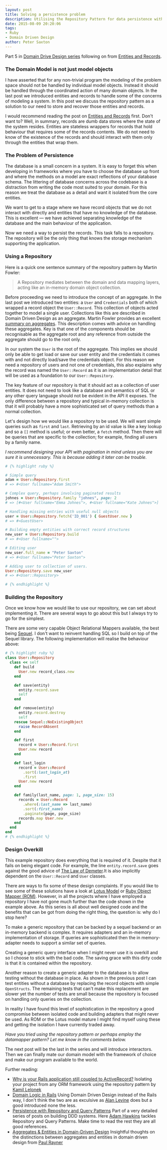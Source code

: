 ```yaml
---
layout: post
title: Solving a persistence problem
description: Utilising the Repository Pattern for data persistence with Ruby
date: 2015-08-09 20:20:06
tags:
- Ruby 
- Domain Driven Design
author: Peter Saxton
---
```


Part 5 in [Domain Drive Design series](/2015/07/14/domain-driven-design-introduction.html) following on from [Entities and Records](http://insights.workshop14.io/2015/08/02/tackling-god-objects-in-ruby.html).

### The Domain Model is not just model objects

I have asserted that for any non-trivial program the modeling of the problem space should not be handled by individual model objects. Instead it should be handled through the coordinated action of many domain objects. In the last post we introduced entities and records to handle some of the concerns of modeling a system. In this post we discuss the repository pattern as a solution to our need to store and recover those entities and records.

I would recommend reading the post on [Entities and Records](http://insights.workshop14.io/2015/08/02/tackling-god-objects-in-ruby.html) first. Don't want to? Well, in summary, records are dumb data stores where the state of the system resides. Entities are stateless wrappers for records that hold behaviour that requires some of the records contents. We do not need to know of the existence of the records and should interact with them only through the entities that wrap them.

### The Problem of Persistence
The database is a small concern in a system. It is easy to forget this when developing in frameworks where you have to choose the database up front and where the methods on a model are exact reflections of your database schema. The littering of database concerns across the codebase is a distraction from writing the code most suited to your domain. For this reason we treat the database as a detail and want it isolated from the core entities.

We want to get to a stage where we have record objects that we do not interact with directly and entities that have no knowledge of the database. This is excellent — we have achieved separating knowledge of the database and the main behaviour of the application.

Now we need a way to persist the records. This task falls to a repository. The repository will be the only thing that knows the storage mechanism supporting the application.

### Using a Repository

Here is a quick one sentence summary of the repository pattern by Martin Fowler:

> A Repository mediates between the domain and data mapping layers, acting like an in-memory domain object collection.

Before proceeding we need to introduce the concept of an aggregate. In the last post we introduced two entities: a `User` and `Credentials` both of which wrapped a record object the `User::Record`. This collection of objects acted together to model a single user. Collections like this are described in Domain Driven Design as an aggregate. Martin Fowler provides an excellent [summary on aggregates](http://martinfowler.com/bliki/DDD_Aggregate.html). This description comes with advice on handling these aggregates. Key is that one of the components should be recognisable as the aggregate root and any reference from outside the aggregate should go to the root only.

In our system the `User` is the root of the aggregate. This implies we should only be able to get load or save our user entity and the credentials it comes with and not directly load/save the credentials object. For this reason we need a repository of users and not one of credentials, this also explains why the record was named the `User::Record` as it is an implementation detail that will be used as a foundation to our `User::Repository`.

The key feature of our repository is that it should act as a collection of user entities. It does not need to look like a database and semantics of SQL or any other query language should not be evident in the API it exposes. The only difference between a repository and typical in-memory collection is that it will probably have a more sophisticated set of query methods than a normal collection.

Let's design how we would like a repository to be used. We will want simple queries such as `first` and `last`. Retrieving by an id value is like a key lookup and so a `[]` method is useful; or even better, a `fetch` method. Then there will be queries that are specific to the collection; for example, finding all users by a family name.

*I recommend designing your API with pagination in mind unless you are sure it is unnecessary. This is because adding it later can be trouble.*

```rb
# {% highlight ruby %}

# Simple query
adam = User::Repository.first
# => #<User fullname="Adam Smith">

# Complex query, perhaps involving paginated results
johnes = User::Repository.family "johnes", page: 2
# => [#<User fullname="Emma Johnes">, #<User fullname="Kate Johnes">]

# Handling missing entries with useful null objects
user = User::Repository.fetch('ID_001') { GuestUser.new }
# => #<GuestUser>

# Building empty entities with correct record structures
new_user = User::Repository.build
# => #<User fullname="">

# Editing user
new_user.full_name = "Peter Saxton"
# => #<User fullname="Peter Saxton">

# Adding user to collection of users.
User::Repository.save new_user
# => #<User::Repository>

# {% endhighlight %}
```

### Building the Repository
Once we know how we would like to use our repository, we can set about implementing it. There are several ways to go about this but I always try to go for the simplest.

There are some very capable Object Relational Mappers available, the best being [Sequel](http://sequel.jeremyevans.net/). I don't want to reinvent handling SQL so I build on top of the Sequel library. The following implementation will realise the behaviour above:

```rb
# {% highlight ruby %}
class User::Repository
  class << self
    def build
      User.new record_class.new
    end

    def save(entity)
      entity.record.save
      self
    end

    def remove(entity)
      entity.record.destroy
      self
    rescue Sequel::NoExistingObject
      raise RecordAbsent
    end

    def first
      record = User::Record.first
      User.new record
    end

    def last_login
      record = User::Record
        .sort(:last_login_at)
        .first
      User.new record
    end

    def family(last_name, page: 1, page_size: 15)
      records = User::Record
        .where(:last_name => last_name)
        .sort(:first_name)
        .paginate(page, page_size)
      records.map User.new
    end
  end
end
# {% endhighlight %}
```

### Design Overkill
This example repository does everything that is required of it. Despite that it fails on being elegant code. For example, the line `entity.record.save` goes against the good advice of [The Law of Demeter](https://en.wikipedia.org/wiki/Law_of_Demeter).It is also implicitly dependent on the `User::Record` and `User` classes.

There are ways to fix some of these design complaints. If you would like to see some of these solutions have a look at [Lotus Model](https://github.com/lotus/model) or [Ruby Object Mapper (ROM)](https://github.com/rom-rb). However, in all the projects where I have employed a repository I have not gone much further than the code shown in the example above. As this series is all about well designed code and the benefits that can be got from doing the right thing, the question is: why do I stop here?

To make a generic repository that can be backed by a sequel backend or an in-memory backend is complex. It requires adapters and an in-memory implementation of storage. If queries are sophisticated then the in memory-adapter needs to support a similar set of queries.

Creating a generic query interface when I might never use it is overkill and so I choose to stick with the bad code. The saving grace with this dirty code is that it is contained within the repository.

Another reason to create a generic adapter to the database is to allow testing without the database in place. As shown in the previous post I can test entities without a database by replacing the record objects with simple `OpenStructs`. The remaining tests that can't make this replacement are slower yet the number of tests are small because the repository is focused on handling only queries on the collection.

In reality I have found this level of sophistication in the repository a good compromise between isolated code and building adapters that might never be used. As ROM or the Lotus model mature I might find myself using these and getting the isolation I have currently traded away.

*Have you tried using the repository pattern or perhaps employ the datamapper pattern? Let me know in the comments below.*

The next post will be the last in the series and will introduce interactors. Then we can finally mate our domain model with the framework of choice and make our program available to the world.

Further reading:

- [Why is your Rails application still coupled to ActiveRecord?](https://medium.com/@KamilLelonek/why-is-your-rails-application-still-coupled-to-activerecord-efe34d657c91)
  Isolating your project from any ORM framework using the repository pattern by [Kamil Lelonek](https://twitter.com/KamilLelonek)
- [Domain Logic in Rails](http://smashingboxes.com/ideas/domain-logic-in-rails)
  Using Domain Driven Design instead of the Rails way, I don't think the two are as exculsive as [Alan Levine](https://twitter.com/cogdog) does but a good introduced none the less.
- [Persistence with Repository and Query Patterns](http://hawkins.io/2014/01/pesistence_with_repository_and_query_patterns/)
  Part of a very detailed series of posts on building DDD systems. Here [Adam Hawkins](https://twitter.com/adman65) tackles Repository and Query Patterns. Make time to read the rest they are all good references.
- [Aggregates & Entities in Domain-Driven Design](http://thepaulrayner.com/blog/aggregates-and-entities-in-domain-driven-design/)
  Insightful thoughts on the distinctions between aggregates and entities in domain driven design from [Paul Rayner](https://twitter.com/thepaulrayner)
